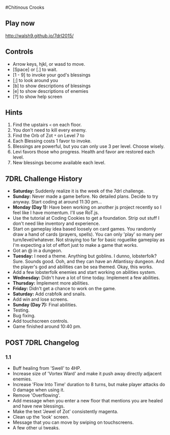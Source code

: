 #Chitinous Crooks

## Play now
http://walsh9.github.io/7drl2015/

## Controls
* Arrow keys, hjkl, or wasd to move.
* [Space] or [.] to wait.
* [1 - 9] to invoke your god\'s blessings
* [;] to look around you
* [b] to show descriptions of blessings
* [e] to show descriptions of enemies
* [?] to show help screen

## Hints
1. Find the upstairs `<` on each floor.
2. You don't need to kill every enemy.
3. Find the Orb of Zot `*` on Level 7 to 
4. Each Blessing costs 1 favor to invoke.
5. Blessings are powerful, but you can only use 3 per level. Choose wisely.
6. Levi favors those who progress. Health and favor are restored each level.
7. New blessings become available each level.


## 7DRL Challenge History

* **Saturday:** Suddenly realize it is the week of the 7drl challenge.
* **Sunday:** Never made a game before. No detailed plans. Decide to try anyway. Start coding at around 11:30 pm...
* **Monday (Day 1):** Have been working on another js project recently so I feel like I have momentum. I'll use RoT.js.
* Use the tutorial at Coding Cookies to get a foundation. Strip out stuff I don't need like inventory and experience.
* Start on gameplay idea based loosely on card games. You randomly draw a hand of cards (prayers, spells).  You can only 'play' so many per turn/level/whatever. Not straying too far for basic roguelike gameplay as I'm expecting a lot of effort just to make a game that works.
* Got an @ in a dungeon.
* **Tuesday:** I need a theme. Anything but goblins. I dunno, lobsterfolk? Sure. Sounds good.  Ooh, and they can have an Atlantissy dungeon. And the player's god and abilities can be sea themed.  Okay, this works.
* Add a few lobsterfolk enemies and start working on abilities system.
* **Wednesday:** Didn't have a lot of time today. Implement a few abilities.
* **Thursday:** Implement more abilities.
* **Friday:** Didn't get a chance to work on the game.
* **Saturday:** Add crabfolk and snails.
* Add win and lose screens.
* **Sunday (Day 7):** Final abilities. 
* Testing. 
* Bug fixing. 
* Add touchscreen controls. 
* Game finished around 10:40 pm.

## POST 7DRL Changelog
### 1.1
* Buff healing from 'Swell' to 4HP.
* Increase size of 'Vortex Ward' and make it push away directly adjacent enemies.
* Increase 'Flow Into Time' duration to 8 turns, but make player attacks do 0 damage when using it.
* Remove 'Overflowing'.
* Add message when you enter a new floor that mentions you are healed and have new blessings.
* Make the text 'Jewel of Zot' consistently magenta.
* Clean up the 'look' screen.
* Message that you can move by swiping on touchscreens.
* A few other ui tweaks.
